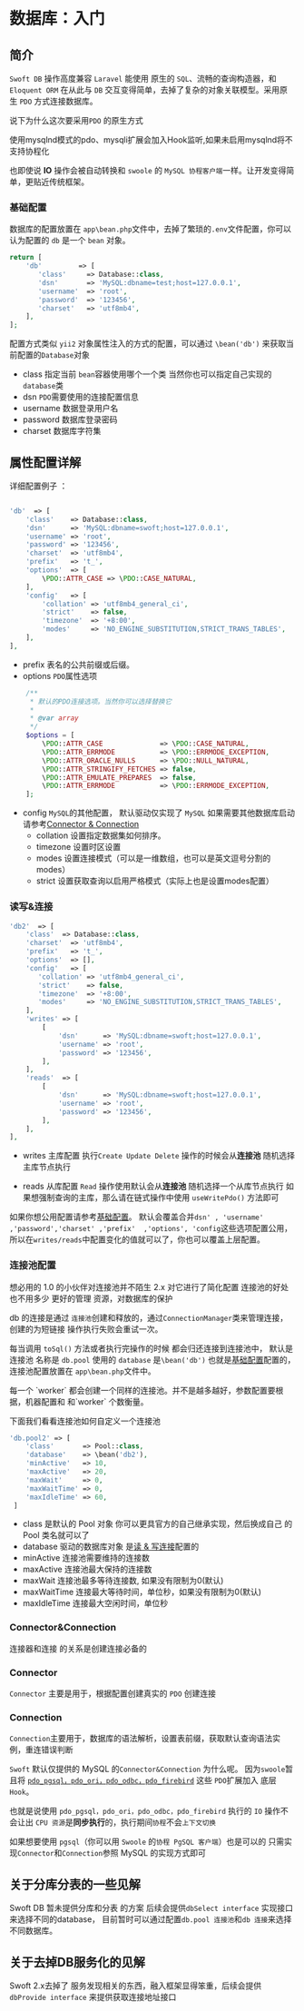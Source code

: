 # 数据库：入门
  
## 简介

`Swoft DB` 操作高度兼容 `Laravel` 能使用 原生的 `SQL`、流畅的查询构造器，和 `Eloquent ORM` 在从此与 `DB` 交互变得简单，去掉了复杂的对象关联模型。采用原生 `PDO` 方式连接数据库。

说下为什么这次要采用`PDO` 的原生方式
<div class="tip"> 使用mysqlnd模式的pdo、mysqli扩展会加入Hook监听,如果未启用mysqlnd将不支持协程化 </div>

也即使说 **IO** 操作会被自动转换和 `swoole` 的 `MySQL 协程客户端`一样。让开发变得简单，更贴近传统框架。
### 基础配置

数据库的配置放置在 `app\bean.php`文件中，去掉了繁琐的`.env`文件配置，你可以认为配置的 `db` 是一个 `bean` 对象。
```php
return [
    'db'         => [
       'class'     => Database::class,
       'dsn'       => 'MySQL:dbname=test;host=127.0.0.1',
       'username'  => 'root',
       'password'  => '123456',
       'charset'   => 'utf8mb4',
    ],
];
```
配置方式类似 `yii2` 对象属性注入的方式的配置，可以通过 `\bean('db')` 来获取当前配置的`Database`对象
- class 指定当前 `bean`容器使用哪个一个类 当然你也可以指定自己实现的`database`类
- dsn `PDO`需要使用的连接配置信息
- username 数据登录用户名
- password 数据库登录密码
- charset 数据库字符集

## 属性配置详解

详细配置例子 ：
```php

'db'  => [
    'class'    => Database::class,
    'dsn'      => 'MySQL:dbname=swoft;host=127.0.0.1',
    'username' => 'root',
    'password' => '123456',
    'charset'  => 'utf8mb4',
    'prefix'   => 't_',
    'options'  => [
        \PDO::ATTR_CASE => \PDO::CASE_NATURAL,
    ],
    'config'   => [
        'collation' => 'utf8mb4_general_ci',
        'strict'    => false,
        'timezone'  => '+8:00',
        'modes'     => 'NO_ENGINE_SUBSTITUTION,STRICT_TRANS_TABLES',
    ],
],
```  
- prefix 表名的公共前缀或后缀。
- options `PDO`属性选项
```php
    /**
     * 默认的PDO连接选项。当然你可以选择替换它 
     *
     * @var array
     */
    $options = [
        \PDO::ATTR_CASE              => \PDO::CASE_NATURAL,
        \PDO::ATTR_ERRMODE           => \PDO::ERRMODE_EXCEPTION,
        \PDO::ATTR_ORACLE_NULLS      => \PDO::NULL_NATURAL,
        \PDO::ATTR_STRINGIFY_FETCHES => false,
        \PDO::ATTR_EMULATE_PREPARES  => false,
        \PDO::ATTR_ERRMODE           => \PDO::ERRMODE_EXCEPTION,
    ];
```
- config `MySQL`的其他配置， 默认驱动仅实现了 `MySQL` 如果需要其他数据库启动请参考[Connector & Connection](#Connector&Connection)            
    - collation 设置指定数据集如何排序。
    - timezone 设置时区设置
    - modes 设置连接模式（可以是一维数组，也可以是英文逗号分割的 modes）
    - strict 设置获取查询以启用严格模式（实际上也是设置modes配置）

### 读写&连接

```php
'db2'  => [
    'class'  => Database::class,
    'charset'  => 'utf8mb4',
    'prefix'   => 't_',
    'options'  => [],
    'config'   => [
       'collation' => 'utf8mb4_general_ci',
       'strict'    => false,
       'timezone'  => '+8:00',
       'modes'     => 'NO_ENGINE_SUBSTITUTION,STRICT_TRANS_TABLES',
    ],
    'writes' => [
        [
            'dsn'      => 'MySQL:dbname=swoft;host=127.0.0.1',
            'username' => 'root',
            'password' => '123456',
        ],
    ],
    'reads'  => [
        [
            'dsn'      => 'MySQL:dbname=swoft;host=127.0.0.1',
            'username' => 'root',
            'password' => '123456',
        ],
    ],
],
```

- writes 主库配置 执行`Create Update Delete` 操作的时候会从**连接池** 随机选择主库节点执行

- reads 从库配置 `Read` 操作使用默认会从**连接池** 随机选择一个从库节点执行 如果想强制查询的主库，那么请在链式操作中使用 `useWritePdo()` 方法即可
 
如果你想公用配置请参考[基础配置](#基础配置)。 默认会覆盖合并`dsn' , 'username' ,'password','charset' ,'prefix'  ,'options', 'config`这些选项配置公用，所以在`writes/reads`中配置变化的值就可以了，你也可以覆盖上层配置。

### 连接池配置
想必用的 1.0 的小伙伴对连接池并不陌生 2.x 对它进行了简化配置 
连接池的好处也不用多少 更好的管理 资源，对数据库的保护

db 的连接是通过 `连接池`创建和释放的，通过`ConnectionManager`类来管理连接，创建的为短链接 操作执行失败会重试一次。

每当调用 `toSql()` 方法或者执行完操作的时候 都会归还连接到连接池中，
默认是连接池 名称是 `db.pool` 使用的 `database` 是`\bean('db')`
也就是[基础配置](#基础配置)配置的，
连接池配置放置在 `app\bean.php`文件中。

<div class="tip"> 每一个 `worker` 都会创建一个同样的连接池。并不是越多越好，参数配置要根据，机器配置和 和`worker` 个数衡量。
 </div>

下面我们看看连接池如何自定义一个连接池

```php
'db.pool2' => [
    'class'       => Pool::class,
    'database'    => \bean('db2'),
    'minActive'   => 10,
    'maxActive'   => 20,
    'maxWait'     => 0,
    'maxWaitTime' => 0,
    'maxIdleTime' => 60,
 ]
```
- class 是默认的 Pool 对象 你可以更具官方的自己继承实现，然后换成自己 的 Pool 类名就可以了
- database 驱动的数据库对象 是[读 & 写连接](#读写&连接)配置的
- minActive 连接池需要维持的连接数
- maxActive 连接池最大保持的连接数
- maxWait   连接池最多等待连接数, 如果没有限制为0(默认)
- maxWaitTime 连接最大等待时间，单位秒，如果没有限制为0(默认)
- maxIdleTime 连接最大空闲时间，单位秒

### Connector&Connection
连接器和连接 的关系是创建连接必备的 
 ### Connector 
`Connector` 主要是用于，根据配置创建真实的 `PDO` 创建连接
 ### Connection
`Connection`主要用于，数据库的语法解析，设置表前缀，获取默认查询语法实例，重连错误判断
 
 `Swoft` 默认仅提供的 MySQL 的`Connector&Connection` 为什么呢。
 因为`swoole`暂且将 [`pdo_pgsql，pdo_ori，pdo_odbc，pdo_firebird`](https://wiki.swoole.com/wiki/page/965.html)
这些 `PDO`扩展加入
 底层 `Hook`。
 
 也就是说使用 `pdo_pgsql，pdo_ori，pdo_odbc，pdo_firebird` 执行的 `IO` 操作不会让出 `CPU 资源`是**同步执行**的，执行期间`协程`不会`上下文切换`
 
 如果想要使用 `pgsql`（你可以用 `Swoole` 的`协程 PgSQL 客户端`）也是可以的 只需实现`Connector`和`Connection`参照 MySQL 的实现方式即可
 
 
## 关于分库分表的一些见解
 
Swoft DB 暂未提供分库和分表 的方案 后续会提供`dbSelect interface` 实现接口来选择不同的database，
目前暂时可以通过配置`db.pool 连接池`和`db 连接`来选择不同数据库。

 ## 关于去掉DB服务化的见解
 
 Swoft 2.x去掉了 服务发现相关的东西，融入框架显得笨重，后续会提供
`dbProvide interface` 来提供获取连接地址接口
